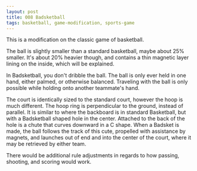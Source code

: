 ```yaml
---
layout: post
title: 008 Badsketball
tags: basketball, game-modification, sports-game
---
```

This is a modification on the classic game of basketball.

The ball is slightly smaller than a standard basketball, maybe about 25% smaller. It's about 20% heavier though, and contains a thin magnetic layer lining on the inside, which will be explained.

In Badsketball, you don't dribble the ball. The ball is only ever held in one hand, either palmed, or otherwise balanced. Traveling with the ball is only possible while holding onto another teammate's hand.

The court is identically sized to the standard court, however the hoop is much different. The hoop ring is perpendicular to the ground, instead of parallel. It is similar to where the backboard is in standard Basketball, but with a Badsketball shaped hole in the center. Attached to the back of the hole is a chute that curves downward in a C shape.  When a Badsket is made, the ball follows the track of this cute, propelled with assistance by magnets, and launches out of end and into the center of the court, where it may be retrieved by either team.

There would be additional rule adjustments in regards to how passing, shooting, and scoring would work.